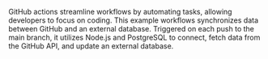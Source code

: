 GitHub actions streamline workflows by automating tasks, allowing developers to focus on coding. This example workflows synchronizes data between GitHub and an external database. Triggered on each push to the main branch, it utilizes Node.js and PostgreSQL to connect, fetch data from the GitHub API, and update an external database.
